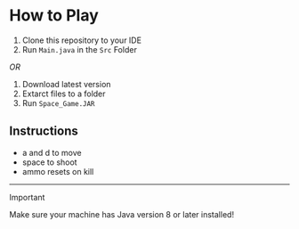 # How to Play
1. Clone this repository to your IDE
2. Run ```Main.java``` in the ```Src``` Folder

_OR_

1. Download latest version
2. Extarct files to a folder
3. Run ```Space_Game.JAR```

## Instructions
- a and d to move
- space to shoot
- ammo resets on kill

---
>[!IMPORTANT]
>Make sure your machine has Java version 8 or later installed!
